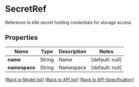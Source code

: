 # SecretRef
Reference to k8s secret holding credentials for storage access
## Properties
Name | Type | Description | Notes
------------ | ------------- | ------------- | -------------
**name** | String | Name | [default: null]
**namespace** | String | Namespace | [default: null]

[[Back to Model list]](../README.md#documentation-for-models) [[Back to API list]](../README.md#documentation-for-api-endpoints) [[Back to API-Specification]](../README.md)

